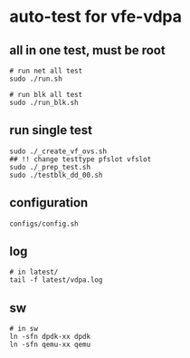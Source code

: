 # auto-test for vfe-vdpa

## all in one test, must be root

	# run net all test
	sudo ./run.sh

	# run blk all test
	sudo ./run_blk.sh

## run single test

	sudo ./_create_vf_ovs.sh
	## !! change testtype pfslot vfslot
	sudo ./_prep_test.sh
	sudo ./testblk_dd_00.sh

## configuration

	configs/config.sh

## log

	# in latest/
	tail -f latest/vdpa.log

## sw

	# in sw
	ln -sfn dpdk-xx dpdk
	ln -sfn qemu-xx qemu

